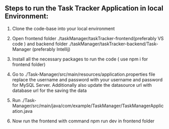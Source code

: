 


## Steps to run the Task Tracker Application in local Environment:



1. Clone the code-base into your local environment

2. Open frontend folder ./taskManager/taskTracker-frontend(preferably VS code ) and  backend folder ./taskManager/taskTracker-backend/Task-Manager (preferably Intellij)

3. Install all the necessary packages to run the code ( use npm i for frontend folder) 

4. Go to ./Task-Manager/src/main/resources/application.properties file replace the username and password with your username and password for MySQL Server. Additionally also update the datasource url with database url for the saving the data

5. Run ./Task-Manager/src/main/java/com/example/TaskManager/TaskManagerApplication.java

6. Now run the frontend with command npm run dev in frontend folder
